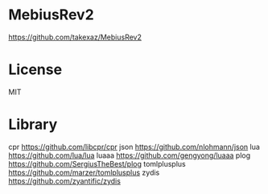 # MebiusRev2
https://github.com/takexaz/MebiusRev2

# License
MIT

# Library
cpr
https://github.com/libcpr/cpr
json
https://github.com/nlohmann/json
lua
https://github.com/lua/lua
luaaa
https://github.com/gengyong/luaaa
plog
https://github.com/SergiusTheBest/plog
tomlplusplus
https://github.com/marzer/tomlplusplus
zydis
https://github.com/zyantific/zydis
